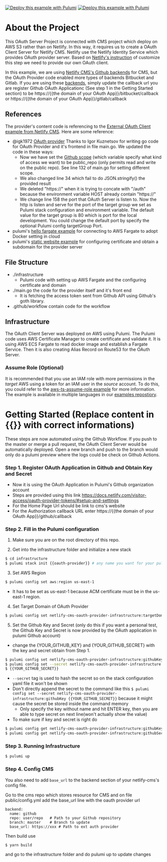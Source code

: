 [![Deploy this example with Pulumi](https://www.pulumi.com/images/deploy-with-pulumi/dark.svg)](https://app.pulumi.com/new?template=https://github.com/pulumi/examples/blob/master/aws-ts-netlify-cms-and-oauth/cms-oauth/README.md#gh-light-mode-only)
[![Deploy this example with Pulumi](https://get.pulumi.com/new/button-light.svg)](https://app.pulumi.com/new?template=https://github.com/pulumi/examples/blob/master/aws-ts-netlify-cms-and-oauth/cms-oauth/README.md#gh-dark-mode-only)

# About the Project

This OAuth Server Project is connected with CMS project which deploy on AWS S3 rather than on Netlify. In this way, it requires us to create a OAuth Client Server for Netlify CMS. Netlify use the Netlify Identity Service which provides OAuth provider server. Based on [Netlify's instruction](https://www.netlifycms.org/docs/external-oauth-clients/) of customize this step we need to provide our own OAuth client.

In this example, we are using [Netlify CMS's Github backends](https://www.netlifycms.org/docs/github-backend/) for CMS, but the OAuth Provider code enabled more types of backends Bitbucket and Gitlab. If you are using these [backends](https://www.netlifycms.org/docs/backends-overview/), simply update the callback url you are register Github OAuth Applicationc (See step 1 in the Getting Started section) to be https://{{the domain of your OAuth App}}/bitbucket/callback or https://{{the domain of your OAuth App}}/gitlab/callback

## References

The provider's content code is referencing to the [External OAuth Client example from Netlify CMS](https://www.netlifycms.org/docs/external-oauth-clients/).
Here are some reference:
- @igk1972 [OAuth provider](https://github.com/igk1972/netlify-cms-oauth-provider-go) Thanks to Igor Kuznetsov for writing go code for OAuth Provider and it's frontend in file main.go. We updated the code in these ways:
  - Now we have set the [Github scope](https://developer.github.com/apps/building-oauth-apps/understanding-scopes-for-oauth-apps/) (which variable specify what kind of access we want) to be public_repo (only permits read and write on the public repo). See line 132 of main.go for setting different scope.
  - We also changed line 34 which fail to do JSON.stringify() the provided result
  - We deleted "https://" when it is trying to concate with "/auth" because the environment variable HOST already contain "https://"
  - We change line 158 the port that OAuth Server is listen to. Now the http is listen and serve for the port of the target group we set as Pulumi stack configuration and environment variable. The default value for the target group is 80 which is port for the local development. You could change the default port by specify the optional Pulumi config targetGroup Port.
- pulumi's [hello fargate example](https://github.com/pulumi/examples/tree/master/aws-ts-hello-fargate) for connecting to AWS Fargate to adopt Docker setting in cloud
- pulumi's [static website example](https://github.com/pulumi/examples/tree/master/aws-ts-static-website) for configuring certificate and obtain a subdomain for the provider server

## File Structure

- ./infrastructure
  - Pulumi code with setting up AWS Fargate and the configuring certificate and domain
- ./main.go the code for the provider itself and it's front end
  - It is fetching the access token sent from Github API using Github's goth library.
- .github/workflow contain code for the workflow

## Infrastructure

The OAuth Client Server was deployed on AWS using Pulumi. The Pulumi code uses AWS Certificate Manager to create certificate and validate it. It is using AWS ECS Fargate to read docker image and establish a Fargate Service. Then it is also creating Alias Record on Route53 for the OAuth Server.

### Assume Role (Optional)

It is recommended that you use an IAM role with more permissions in the _target_ AWS using a token for an IAM user in the _source_ account. To do this, you could refer to the [aws-ts-assume-role example](https://github.com/pulumi/examples/tree/master/aws-ts-assume-role) for more information. The example is available in multiple languages in our [examples repostiory](https://github.com/pulumi/examples).

# Getting Started (Replace content in {{}} with correct informations)

These steps are now automated using the Github Workflow. If you push to the master or merge a pull request, the OAuth Client Server would be automatically deployed. Open a new branch and push to the branch would only do a pulumi preview where the logs could be check on Github Actions.

### Step 1. Register OAuth Application in Github and Obtain Key and Secret

- Now it is using the OAuth Application in Pulumi's Github organization account
- Steps are provided using this link https://docs.netlify.com/visitor-access/oauth-provider-tokens/#setup-and-settings
- For the Home Page Url should be link to cms's website
- For the Authorization callback URL enter https://{{the domain of your OAuth App}}/github/callback

### Step 2. Fill in the Pulumi configuration

1. Make sure you are on the root directory of this repo.

2. Get into the infrastructure folder and initialize a new stack
```bash
$ cd infrastructure
$ pulumi stack init {{oauth-provider}} # any name you want for your pulumi stack
```

3. Set AWS Region
```bash
$ pulumi config set aws:region us-east-1
```
- It has to be set as us-east-1 because ACM certificate must be in the us-east-1 region.

4. Set Target Domain of OAuth Provider
```bash
$ pulumi config set netlify-cms-oauth-provider-infrastructure:targetDomain {{"domain name of your oauth provider"}}
```

5. Set the Github Key and Secret (only do this if you want a personal test, the Github Key and Secret is now provided by the OAuth application in pulumi Github account)
- change the {YOUR_GITHUB_KEY} and {YOUR_GITHUB_SECRET} with the key and secret obtain from Step 1.
```bash
$ pulumi config set netlify-cms-oauth-provider-infrastructure:githubKey {{YOUR_GITHUB_KEY}}
$ pulumi config set --secret netlify-cms-oauth-provider-infrastructure:githubSecret
$ {{YOUR_GITHUB_SECRET}}
```
- `--secret` tag is used to hash the secret so on the stack configuration yaml file it won't be shown
- Don't directly append the secret to the command like this ` $ pulumi config set --secret netlify-cms-oauth-provider-infrastructure:githubKey {{YOUR_GITHUB_SECRET}} `
because it might cause the secret be stored inside the command memory
  - Only specify the key without name and hit ENTER key, then you are able to type secret on next line(won't actually show the value)
- To make sure if key and secret is right do
```bash
$ pulumi config get netlify-cms-oauth-provider-infrastructure:githubKey
$ pulumi config get netlify-cms-oauth-provider-infrastructure:githubSecret
```

### Step 3. Running Infrastructure

```bash
$ pulumi up
```

### Step 4. Config CMS

You also need to add `base_url` to the backend section of your netlify-cms's config file.

Go to the cms repo which stores resource for CMS and on file public/config.yml add the base_url line with the oauth provider url

```
backend:
  name: github
  repo: user/repo   # Path to your Github repository
  branch: master    # Branch to update
  base_url: https://xxx # Path to ext auth provider
```

Then build use
```bash
$ yarn build
```
and go to the infrastructure folder and do pulumi up to update changes
